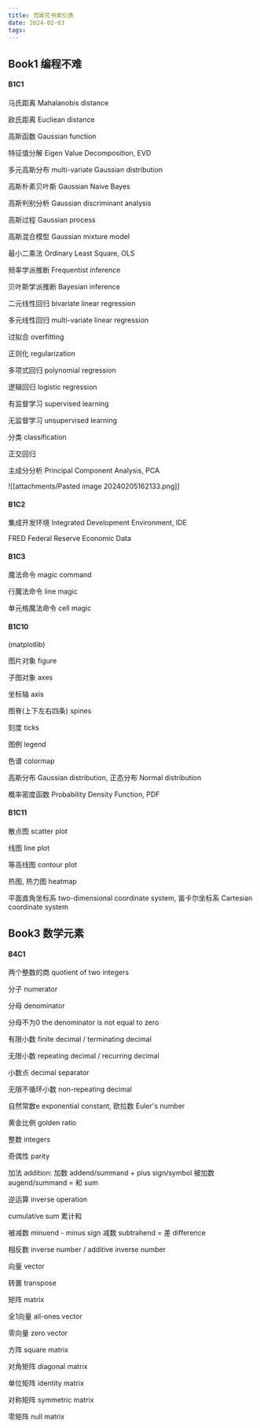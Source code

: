 ```yaml
---
title: 鸢尾花书索引表
date: 2024-02-03
tags:
---
```


## Book1 编程不难

#### B1C1

马氏距离 Mahalanobis distance

欧氏距离 Eucliean distance

高斯函数 Gaussian function

特征值分解 Eigen Value Decomposition, EVD

多元高斯分布 multi-variate Gaussian distribution

高斯朴素贝叶斯 Gaussian Naive Bayes

高斯判别分析 Gaussian discriminant analysis

高斯过程 Gaussian process

高斯混合模型 Gaussian mixture model

最小二乘法 Ordinary Least Square, OLS

频率学派推断 
Frequentist inference

贝叶斯学派推断 Bayesian inference

二元线性回归 bivariate linear regression

多元线性回归 multi-variate linear regression

过拟合 overfitting

正则化 regularization

多项式回归 polynomial regression

逻辑回归 logistic regression

有监督学习 supervised learning

无监督学习 unsupervised learning

分类 classification

正交回归

主成分分析 Principal Component Analysis, PCA

![[attachments/Pasted image 20240205162133.png]]

#### B1C2

集成开发环境 Integrated Development Environment, IDE

FRED Federal Reserve Economic
Data

#### B1C3

魔法命令 magic command

行魔法命令 line magic

单元格魔法命令 cell magic

#### B1C10

(matplotlib)

图片对象 figure

子图对象 axes

坐标轴 axis

图脊(上下左右四条) spines

刻度 ticks

图例 legend

色谱 colormap

高斯分布 Gaussian distribution, 正态分布 Normal distribution

概率密度函数 Probability Density Function, PDF

#### B1C11

散点图 scatter plot

线图 line plot

等高线图 contour plot

热图, 热力图 heatmap

平面直角坐标系 two-dimensional coordinate system, 笛卡尔坐标系 Cartesian coordinate system


## Book3 数学元素

#### B4C1

两个整数的商 quotient of two integers

分子 numerator

分母 denominator

分母不为0 the denominator is not equal to zero

有限小数 finite decimal / terminating decimal

无限小数 repeating decimal / recurring decimal

小数点 decimal separator

无限不循环小数 non-repeating decimal

自然常数e exponential constant, 欧拉数 Euler's number

黄金比例 golden ratio

整数 integers

奇偶性 parity

加法 addition: 
加数 addend/summand 
\+ plus sign/symbol 
被加数 augend/summand 
\= 
和 sum

逆运算 inverse operation

cumulative sum 累计和

被减数 minuend
\- minus sign
减数 subtrahend
\=
差 difference

相反数 inverse number / additive inverse number

向量 vector

转置 transpose

矩阵 matrix

全1向量 all-ones vector

零向量 zero vector

方阵 square matrix

对角矩阵 diagonal matrix

单位矩阵 identity matrix

对称矩阵 symmetric matrix

零矩阵 null matrix

